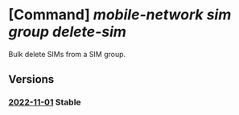 # [Command] _mobile-network sim group delete-sim_

Bulk delete SIMs from a SIM group.

## Versions

### [2022-11-01](/Resources/mgmt-plane/L3N1YnNjcmlwdGlvbnMve30vcmVzb3VyY2Vncm91cHMve30vcHJvdmlkZXJzL21pY3Jvc29mdC5tb2JpbGVuZXR3b3JrL3NpbWdyb3Vwcy97fS9kZWxldGVzaW1z/2022-11-01.xml) **Stable**

<!-- mgmt-plane /subscriptions/{}/resourcegroups/{}/providers/microsoft.mobilenetwork/simgroups/{}/deletesims 2022-11-01 -->
